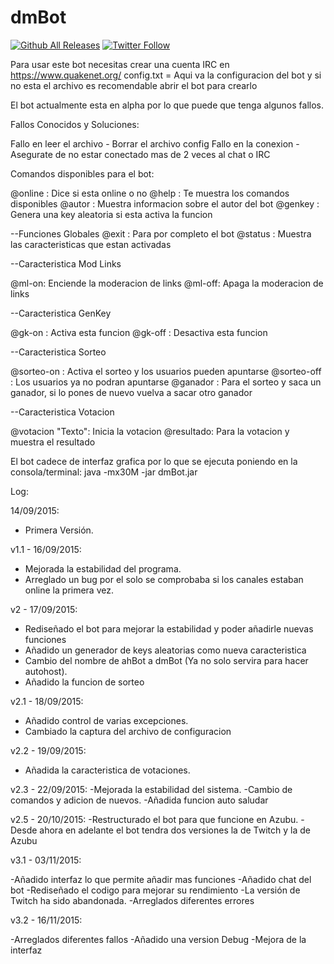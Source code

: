 # dmBot

[![Github All Releases](https://img.shields.io/github/downloads/dm94/dmBot/total.svg)](https://github.com/dm94/dmBot/releases)
[![Twitter Follow](https://img.shields.io/twitter/follow/dm94dani.svg?style=social&label=Follow&maxAge=1)](https://twitter.com/dm94dani)

Para usar este bot necesitas crear una cuenta IRC en https://www.quakenet.org/
config.txt = Aqui va la configuracion del bot y si no esta el archivo es recomendable abrir el bot para crearlo

El bot actualmente esta en alpha por lo que puede que tenga algunos fallos.

Fallos Conocidos y Soluciones:

Fallo en leer el archivo - Borrar el archivo config
Fallo en la conexion - Asegurate de no estar conectado mas de 2 veces al chat o IRC

Comandos disponibles para el bot:

@online : Dice si esta online o no
@help : Te muestra los comandos disponibles
@autor : Muestra informacion sobre el autor del bot
@genkey : Genera una key aleatoria si esta activa la funcion

--Funciones Globales
@exit :  Para por completo el bot
@status : Muestra las caracteristicas que estan activadas

--Caracteristica Mod Links

@ml-on: Enciende la moderacion de links
@ml-off: Apaga la moderacion de links

--Caracteristica GenKey

@gk-on : Activa esta funcion
@gk-off : Desactiva esta funcion

--Caracteristica Sorteo

@sorteo-on : Activa el sorteo y los usuarios pueden apuntarse
@sorteo-off : Los usuarios ya no podran apuntarse
@ganador : Para el sorteo y saca un ganador, si lo pones de nuevo vuelva a sacar otro ganador

--Caracteristica Votacion

@votacion "Texto": Inicia la votacion
@resultado: Para la votacion y muestra el resultado

El bot cadece de interfaz grafica por lo que se ejecuta poniendo en la consola/terminal:
java -mx30M -jar dmBot.jar

Log:

14/09/2015:
- Primera Versión.

v1.1 - 16/09/2015:
- Mejorada la estabilidad del programa.
- Arreglado un bug por el solo se comprobaba si los canales estaban online la primera vez.

v2 - 17/09/2015:
- Rediseñado el bot para mejorar la estabilidad y poder añadirle nuevas funciones
- Añadido un generador de keys aleatorias como nueva caracteristica
- Cambio del nombre de ahBot a dmBot (Ya no solo servira para hacer autohost).
- Añadido la funcion de sorteo

v2.1 - 18/09/2015:
- Añadido control de varias excepciones.
- Cambiado la captura del archivo de configuracion

v2.2 - 19/09/2015:
- Añadida la caracteristica de votaciones.

v2.3 - 22/09/2015:
-Mejorada la estabilidad del sistema.
-Cambio de comandos y adicion de nuevos.
-Añadida funcion auto saludar

v2.5 - 20/10/2015:
-Restructurado el bot para que funcione en Azubu.
-Desde ahora en adelante el bot tendra dos versiones la de Twitch y la de Azubu

v3.1 - 03/11/2015:

-Añadido interfaz lo que permite añadir mas funciones
-Añadido chat del bot
-Rediseñado el codigo para mejorar su rendimiento
-La versión de Twitch ha sido abandonada.
-Arreglados diferentes errores

v3.2 - 16/11/2015:

-Arreglados diferentes fallos
-Añadido una version Debug
-Mejora de la interfaz
